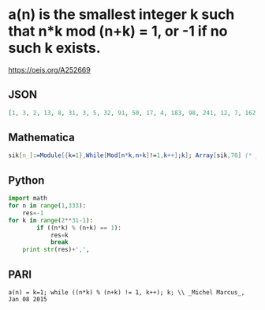 # a\(n\) is the smallest integer k such that n\*k mod \(n\+k\) \= 1, or \-1 if no such k exists\.
https://oeis.org/A252669
## JSON
```JSON
[1, 3, 2, 13, 8, 31, 3, 5, 32, 91, 50, 17, 4, 183, 98, 241, 12, 7, 162, 381, 5, 75, 30, 553, 288, 651, 46, 129, 392, 23, 6, 9, 76, 55, 578, 1261, 100, 47, 722, 1561, 17, 311, 7, 105, 968, 27, 18, 413, 1152, 11, 1250, 489, 228, 2863, 34, 3081, 8, 615, 1682, 217, 1800, 707]
```
## Mathematica
```Mathematica
sik[n_]:=Module[{k=1},While[Mod[n*k,n+k]!=1,k++];k]; Array[sik,70] (* _Harvey P. Dale_, Aug 15 2015 *)
```
## Python
```Python
import math
for n in range(1,333):
    res=-1
for k in range(2**31-1):
        if ((n*k) % (n+k) == 1):
            res=k
            break
    print str(res)+',',
```
## PARI
```PARI
a(n) = k=1; while ((n*k) % (n+k) != 1, k++); k; \\ _Michel Marcus_, Jan 08 2015
```
